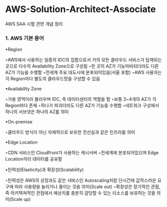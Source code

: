 # AWS-Solution-Architect-Associate
AWS SAA 시험 관련 개념 정리

### 1. AWS 기본 용어
•Region

 ◦AWS에서 사용하는 일종의 IDC의 집합으로서 거의 모든 클라우드 서비스가 탑재되는 곳으로 다수의 Availability Zone으로 구성됨
 ◦한 곳의 AZ가 기능마비되더라도 다른 AZ가 기능을 수행함
 ◦전세계 주요 대도시에 분포되어있음(서울 포함)
 ◦AWS 사용자는 각 Region마다 별도의 클라우드망을 구성할 수 있음

•Availability Zone

 ◦가용 영역이라 불리우며 IDC, 즉 데이터센터의 역할을 함
 ◦보통 3~4개의 AZ가 각 Region마다 존재
 ◦하나가 파괴더라도 다른 AZ가 기능을 수행함
 ◦네트워크 구성에서 하나의 서브넷은 하나의 AZ를 의미

•On-premise

 ◦클라우드 방식이 아닌 자체적으로 보유한 전산실과 같은 인프라를 의미

•Edge Location

 ◦CDN 서비스인 Cloudfront가 사용하는 캐시서버
 ◦전세계에 분포되어있으며 Edge Location끼리 데이터를 공유함

•탄력성(Elasticity)과 확장성(Scalability)

 ◦탄력성은 AWS의 상징과도 같은 서비스인 Autoscaling처럼 단시간에 갑작스러운 요구에 따라 사용량을 늘리거나 줄이는 것을 의미(Scale out)
 ◦확장성은 장기적인 관점, 즉 아키텍쳐적인 관점에서 예상치를 충분히 감당할 수 있는 리소스를 보유하는 것을 의미(Scale up)

